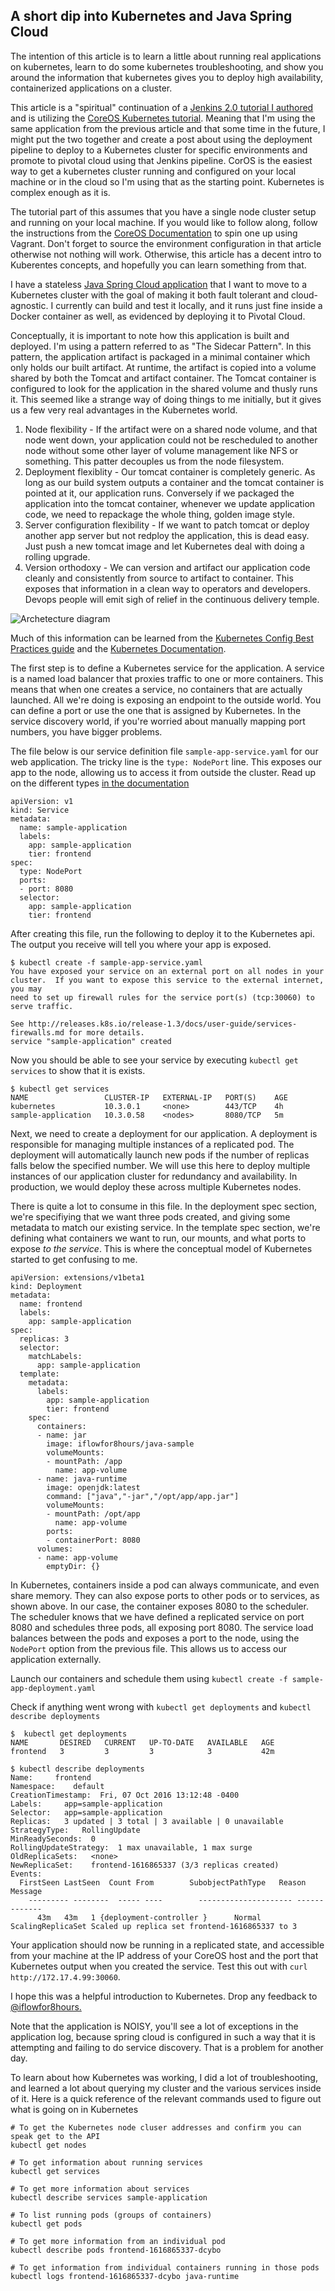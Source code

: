 ## A short dip into Kubernetes and Java Spring Cloud

The intention of this article is to learn a little about running real applications on kubernetes, learn to do some kubernetes troubleshooting, and show you around the information that kubernetes gives you to deploy high availability, containerized applications on a cluster.

This article is a "spiritual" continuation of a [Jenkins 2.0 tutorial I authored](https://github.com/iflowfor8hours/jenkins2-pipeline-demo) and is utilizing the [CoreOS Kubernetes tutorial](https://coreos.com/kubernetes/docs/latest/kubernetes-on-vagrant-single.html). Meaning that I'm using the same application from the previous article and that some time in the future, I might put the two together and create a post about using the deployment pipeline to deploy to a Kubernetes cluster for specific environments and promote to pivotal cloud using that Jenkins pipeline. CorOS is the easiest way to get a kubernetes cluster running and configured on your local machine or in the cloud so I'm using that as the starting point. Kubernetes is complex enough as it is.

The tutorial part of this assumes that you have a single node cluster setup and running on your local machine. If you would like to follow along, follow the instructions from the [CoreOS Documentation](https://coreos.com/kubernetes/docs/latest/kubernetes-on-vagrant-single.html) to spin one up using Vagrant. Don't forget to source the environment configuration in that article otherwise not nothing will work. Otherwise, this article has a decent intro to Kuberentes concepts, and hopefully you can learn something from that.

I have a stateless [Java Spring Cloud application](https://github.com/iflowfor8hours/sample-spring-cloud-svc-ci) that I want to move to a Kubernetes cluster with the goal of making it both fault tolerant and cloud-agnostic. I currently can build and test it locally, and it runs just fine inside a Docker container as well, as evidenced by deploying it to Pivotal Cloud.

Conceptually, it is important to note how this application is built and deployed. I'm using a pattern referred to as "The Sidecar Pattern". In this pattern, the application artifact is packaged in a minimal container which only holds our built artifact. At runtime, the artifact is copied into a volume shared by both the Tomcat and artifact container. The Tomcat container is configured to look for the application in the shared volume and thusly runs it. This seemed like a strange way of doing things to me initially, but it gives us a few very real advantages in the Kubernetes world.

1. Node flexibility - If the artifact were on a shared node volume, and that node went down, your application could not be rescheduled to another node without some other layer of volume management like NFS or something. This patter decouples us from the node filesystem.
2. Deployment flexiblity - Our tomcat container is completely generic. As long as our build system outputs a container and the tomcat container is pointed at it, our application runs. Conversely if we packaged the application into the tomcat container, whenever we update application code, we need to repackage the whole thing, golden image style.
3. Server configuration flexibility - If we want to patch tomcat or deploy another app server but not redploy the application, this is dead easy. Just push a new tomcat image and let Kubernetes deal with doing a rolling upgrade.
4. Version orthodoxy - We can version and artifact our application code cleanly and consistently from source to artifact to container. This exposes that information in a clean way to operators and developers. Devops people will emit sigh of relief in the continuous delivery temple.

![Archetecture diagram](images/k8sblogpost.png)

Much of this information can be learned from the [Kubernetes Config Best Practices guide](http://kubernetes.io/docs/user-guide/config-best-practices/) and the [Kubernetes Documentation](http://kubernetes.io/docs).

The first step is to define a Kubernetes service for the application. A service is a named load balancer that proxies traffic to one or more containers. This means that when one creates a service, no containers that are actually launched. All we're doing is exposing an endpoint to the outside world. You can define a port or use the one that is assigned by Kubernetes. In the service discovery world, if you're worried about manually mapping port numbers, you have bigger problems.

The file below is our service definition file `sample-app-service.yaml` for our web application. The tricky line is the `type: NodePort` line. This exposes our app to the node, allowing us to access it from outside the cluster. Read up on the different types [in the documentation](http://kubernetes.io/docs/user-guide/services/#publishing-services---service-types)

```
apiVersion: v1
kind: Service
metadata:
  name: sample-application
  labels:
    app: sample-application
    tier: frontend
spec:
  type: NodePort
  ports:
  - port: 8080
  selector:
    app: sample-application
    tier: frontend
```

After creating this file, run the following to deploy it to the Kubernetes api. The output you receive will tell you where your app is exposed.

```
$ kubectl create -f sample-app-service.yaml 
You have exposed your service on an external port on all nodes in your
cluster.  If you want to expose this service to the external internet, you may
need to set up firewall rules for the service port(s) (tcp:30060) to serve traffic.

See http://releases.k8s.io/release-1.3/docs/user-guide/services-firewalls.md for more details.
service "sample-application" created
```

Now you should be able to see your service by executing `kubectl get services` to show that it is exists.

```
$ kubectl get services                 
NAME                 CLUSTER-IP   EXTERNAL-IP   PORT(S)    AGE
kubernetes           10.3.0.1     <none>        443/TCP    4h
sample-application   10.3.0.58    <nodes>       8080/TCP   5m
```

Next, we need to create a deployment for our application. A deployment is responsible for managing multiple instances of a replicated pod. The deployment will automatically launch new pods if the number of replicas falls below the specified number. We will use this here to deploy multiple instances of our application cluster for redundancy and availability. In production, we would deploy these across multiple Kubernetes nodes.

There is quite a lot to consume in this file. In the deployment spec section, we're specifiying that we want three pods created, and giving some metadata to match our existing service. In the template spec section, we're defining what containers we want to run, our mounts, and what ports to expose *to the service*. This is where the conceptual model of Kubernetes started to get confusing to me.

```
apiVersion: extensions/v1beta1
kind: Deployment
metadata:
  name: frontend
  labels:
    app: sample-application
spec:
  replicas: 3
  selector:
    matchLabels:
      app: sample-application
  template:
    metadata:
      labels:
        app: sample-application
        tier: frontend
    spec:
      containers:
      - name: jar
        image: iflowfor8hours/java-sample
        volumeMounts:
        - mountPath: /app
          name: app-volume
      - name: java-runtime
        image: openjdk:latest
        command: ["java","-jar","/opt/app/app.jar"]
        volumeMounts:
        - mountPath: /opt/app
          name: app-volume
        ports:
        - containerPort: 8080
      volumes:
      - name: app-volume
        emptyDir: {}
```

In Kubernetes, containers inside a pod can always communicate, and even share memory. They can also expose ports to other pods or to services, as shown above. In our case, the container exposes 8080 to the scheduler. The scheduler knows that we have defined a replicated service on port 8080 and schedules three pods, all exposing port 8080. The service load balances between the pods and exposes a port to the node, using the `NodePort` option from the previous file. This allows us to access our application externally.

Launch our containers and schedule them using `kubectl create -f sample-app-deployment.yaml`

Check if anything went wrong with `kubectl get deployments` and `kubectl describe deployments`

```
$  kubectl get deployments
NAME       DESIRED   CURRENT   UP-TO-DATE   AVAILABLE   AGE
frontend   3         3         3            3           42m

$ kubectl describe deployments
Name:     frontend
Namespace:    default
CreationTimestamp:  Fri, 07 Oct 2016 13:12:48 -0400
Labels:     app=sample-application
Selector:   app=sample-application
Replicas:   3 updated | 3 total | 3 available | 0 unavailable
StrategyType:   RollingUpdate
MinReadySeconds:  0
RollingUpdateStrategy:  1 max unavailable, 1 max surge
OldReplicaSets:   <none>
NewReplicaSet:    frontend-1616865337 (3/3 replicas created)
Events:
  FirstSeen LastSeen  Count From        SubobjectPathType   Reason      Message
    --------- --------  ----- ----        --------------------- ------      -------
      43m   43m   1 {deployment-controller }      Normal    ScalingReplicaSet Scaled up replica set frontend-1616865337 to 3
```

Your application should now be running in a replicated state, and accessible from your machine at the IP address of your CoreOS host and the port that Kubernetes output when you created the service. Test this out with `curl http://172.17.4.99:30060`.

I hope this was a helpful introduction to Kubernetes. Drop any feedback to [@iflowfor8hours.](https://twitter.com/iflowfor8hours)

Note that the application is NOISY, you'll see a lot of exceptions in the application log, because spring cloud is configured in such a way that it is attempting and failing to do service discovery. That is a problem for another day.

To learn about how Kubernetes was working, I did a lot of troubleshooting, and learned a lot about querying my cluster and the various services inside of it. Here is a quick reference of the relevant commands used to figure out what is going on in Kubernetes

```
# To get the Kubernetes node cluser addresses and confirm you can speak get to the API
kubectl get nodes

# To get information about running services
kubectl get services

# To get more information about services
kubectl describe services sample-application

# To list running pods (groups of containers)
kubectl get pods

# To get more information from an individual pod
kubectl describe pods frontend-1616865337-dcybo

# To get information from individual containers running in those pods
kubectl logs frontend-1616865337-dcybo java-runtime
```
